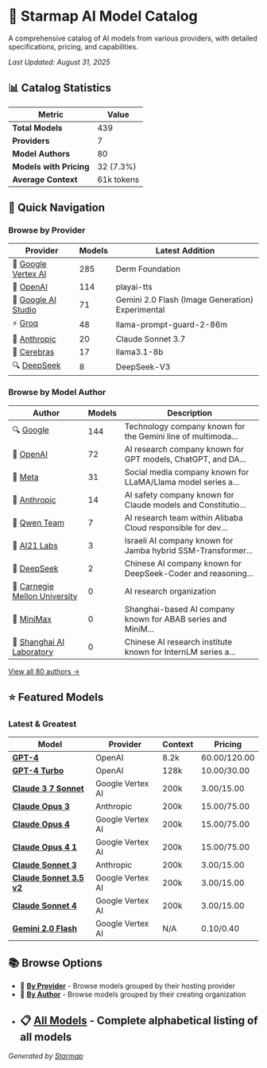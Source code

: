# 🌟 Starmap AI Model Catalog
  
A comprehensive catalog of AI models from various providers, with detailed specifications, pricing, and capabilities.
  
  
*_Last Updated: August 31, 2025_*
  
  
## 📊 Catalog Statistics
  
| Metric | Value |
|---------|---------|
| **Total Models** | 439 |
| **Providers** | 7 |
| **Model Authors** | 80 |
| **Models with Pricing** | 32 (7.3%) |
| **Average Context** | 61k tokens |

  
## 🚀 Quick Navigation
  
### Browse by Provider
  
| Provider | Models | Latest Addition |
|---------|---------|---------|
| 🏢 [Google Vertex AI](providers/google-vertex/) | 285 | Derm Foundation |
| 🤖 [OpenAI](providers/openai/) | 114 | playai-tts |
| 🔮 [Google AI Studio](providers/google-ai-studio/) | 71 | Gemini 2.0 Flash (Image Generation) Experimental |
| ⚡ [Groq](providers/groq/) | 48 | llama-prompt-guard-2-86m |
| 🧠 [Anthropic](providers/anthropic/) | 20 | Claude Sonnet 3.7 |
| 🚀 [Cerebras](providers/cerebras/) | 17 | llama3.1-8b |
| 🔍 [DeepSeek](providers/deepseek/) | 8 | DeepSeek-V3 |

  
### Browse by Model Author
  
| Author | Models | Description |
|---------|---------|---------|
| 🔍 [Google](authors/google/) | 144 | Technology company known for the Gemini line of multimoda... |
| 🤖 [OpenAI](authors/openai/) | 72 | AI research company known for GPT models, ChatGPT, and DA... |
| 📘 [Meta](authors/meta/) | 31 | Social media company known for LLaMA/Llama model series a... |
| 🧠 [Anthropic](authors/anthropic/) | 14 | AI safety company known for Claude models and Constitutio... |
| 👥 [Qwen Team](authors/qwen/) | 7 | AI research team within Alibaba Cloud responsible for dev... |
| 👥 [AI21 Labs](authors/ai21/) | 3 | Israeli AI company known for Jamba hybrid SSM-Transformer... |
| 🔬 [DeepSeek](authors/deepseek/) | 2 | Chinese AI company known for DeepSeek-Coder and reasoning... |
| 👥 [Carnegie Mellon University](authors/cmu/) | 0 | AI research organization |
| 👥 [MiniMax](authors/minimax/) | 0 | Shanghai-based AI company known for ABAB series and MiniM... |
| 👥 [Shanghai AI Laboratory](authors/shanghai-ai-lab/) | 0 | Chinese AI research institute known for InternLM series a... |

  
[View all 80 authors →](authors/)
  
  
## ⭐ Featured Models
  
### Latest & Greatest
  
| Model | Provider | Context | Pricing |
|---------|---------|---------|---------|
| **[GPT-4](models/gpt-4.md)** | OpenAI | 8.2k | $60.00/$120.00 |
| **[GPT-4 Turbo](models/gpt-4-turbo.md)** | OpenAI | 128k | $10.00/$30.00 |
| **[Claude 3 7 Sonnet](models/claude-3-7-sonnet-at-20250219.md)** | Google Vertex AI | 200k | $3.00/$15.00 |
| **[Claude Opus 3](models/claude-3-opus-20240229.md)** | Anthropic | 200k | $15.00/$75.00 |
| **[Claude Opus 4](models/claude-opus-4-at-20250514.md)** | Google Vertex AI | 200k | $15.00/$75.00 |
| **[Claude Opus 4 1](models/claude-opus-4-1-at-20250805.md)** | Google Vertex AI | 200k | $15.00/$75.00 |
| **[Claude Sonnet 3](models/claude-3-sonnet-20240229.md)** | Anthropic | 200k | $3.00/$15.00 |
| **[Claude Sonnet 3.5 v2](models/claude-3-5-sonnet-at-20241022.md)** | Google Vertex AI | 200k | $3.00/$15.00 |
| **[Claude Sonnet 4](models/claude-sonnet-4-at-20250514.md)** | Google Vertex AI | 200k | $3.00/$15.00 |
| **[Gemini 2.0 Flash](models/gemini-2.0-flash.md)** | Google Vertex AI | N/A | $0.10/$0.40 |

  
## 📚 Browse Options
  
- 🏢 **[By Provider](providers/)** - Browse models grouped by their hosting provider
- 👥 **[By Author](authors/)** - Browse models grouped by their creating organization
- 📋 **[All Models](models/)** - Complete alphabetical listing of all models
  ---
_Generated by [Starmap](https://github.com/agentstation/starmap)_
